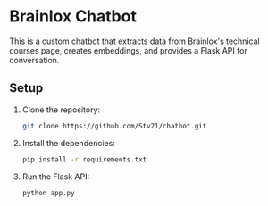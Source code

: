 # Brainlox Chatbot

This is a custom chatbot that extracts data from Brainlox's technical courses page, creates embeddings, and provides a Flask API for conversation.

## Setup

1. Clone the repository:
   ```bash
   git clone https://github.com/Stv21/chatbot.git
   

2. Install the dependencies:
    ```bash
    pip install -r requirements.txt

3. Run the Flask API:
    ```bash 
    python app.py